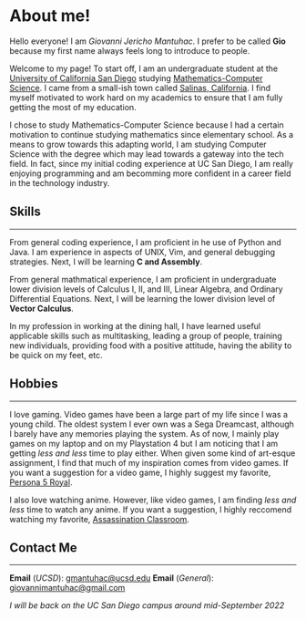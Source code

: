# About me!

Hello everyone! I am *Giovanni Jericho Mantuhac*. I prefer to be called **Gio** because my first name always feels long to introduce to people. 

Welcome to my page! To start off, I am an undergraduate student at the [University of California San Diego](https://ucsd.edu/) studying [Mathematics-Computer Science](https://math.ucsd.edu/students/undergraduate/ma30-math-computer-science-b-s/). I came from a small-ish town called [Salinas, California](https://goo.gl/maps/9GdQRhixtecGmD4V6). I find myself motivated to work hard on my academics to ensure that I am fully getting the most of my education. 

I chose to study Mathematics-Computer Science because I had a certain motivation to continue studying mathematics since elementary school. As a means to grow towards this adapting world, I am studying Computer Science with the degree which may lead towards a gateway into the tech field. In fact, since my initial coding experience at UC San Diego, I am really enjoying programming and am becomming more confident in a career field in the technology industry.

## Skills
---
From general coding experience, I am proficient in he use of Python and Java. I am experience in aspects of UNIX, Vim, and general debugging strategies. Next, I will be learning **C and Assembly**.

From general mathmatical experience, I am proficient in undergraduate lower division levels of Calculus I, II, and III, Linear Algebra, and Ordinary Differential Equations. Next, I will be learning the lower division level of **Vector Calculus**.

In my profession in working at the dining hall, I have learned useful applicable skills such as multitasking, leading a group of people, training new individuals, providing food with a positive attitude, having the ability to be quick on my feet, etc.

## Hobbies
---
I love gaming. Video games have been a large part of my life since I was a young child. The oldest system I ever own was a Sega Dreamcast, although I barely have any memories playing the system. As of now, I mainly play games on my laptop and on my Playstation 4 but I am noticing that I am getting *less and less* time to play either. When given some kind of art-esque assignment, I find that much of my inspiration comes from video games. If you want a suggestion for a video game, I highly suggest my favorite, [Persona 5 Royal](https://youtu.be/vWWy7V9rCrA).

I also love watching anime. However, like video games, I am finding *less and less* time to watch any anime. If you want a suggestion, I highly reccomend watching my favorite, [Assassination Classroom](https://myanimelist.net/anime/24833/Ansatsu_Kyoushitsu?q=assassin&cat=anime).

## Contact Me
--- 
**Email** (*UCSD*): gmantuhac@ucsd.edu
**Email** (*General*): giovannimantuhac@gmail.com

*I will be back on the UC San Diego campus around mid-September 2022*

